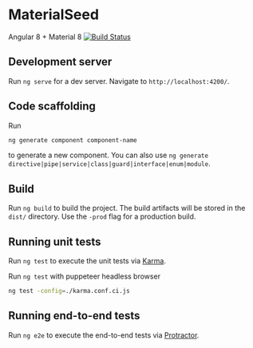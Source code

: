 # MaterialSeed
Angular 8 + Material 8
[![Build Status](https://travis-ci.org/liuy97/material-seed.svg?branch=master)](https://travis-ci.org/liuy97/material-seed)

## Development server

Run `ng serve` for a dev server. Navigate to `http://localhost:4200/`.

## Code scaffolding

Run 
```bash
ng generate component component-name
```
to generate a new component. You can also use `ng generate directive|pipe|service|class|guard|interface|enum|module`.

## Build

Run `ng build` to build the project. The build artifacts will be stored in the `dist/` directory. Use the `-prod` flag for a production build.

## Running unit tests

Run `ng test` to execute the unit tests via [Karma](https://karma-runner.github.io).

Run `ng test` with puppeteer headless browser
```bash
ng test -config=./karma.conf.ci.js
```

## Running end-to-end tests

Run `ng e2e` to execute the end-to-end tests via [Protractor](http://www.protractortest.org/).
